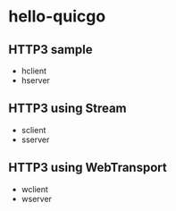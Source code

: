 # hello-quicgo

## HTTP3 sample
- hclient
- hserver

## HTTP3 using Stream
- sclient
- sserver

## HTTP3 using WebTransport
- wclient
- wserver
